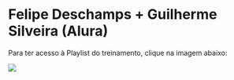 # Felipe Deschamps + Guilherme Silveira (Alura)

Para ter acesso à Playlist do treinamento, clique na imagem abaixo:

<a href="https://www.youtube.com/watch?v=ccZ2pyr3YDw&list=PLMdYygf53DP7YZiFUtGTWJJlvynRyrna-"><img src="http://cmonkiff.com/img/design/yt.png"></a>

